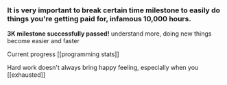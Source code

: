 ### It is very important to break certain time milestone to easily do things you're getting paid for, infamous 10,000 hours.

**3K milestone successfully passed!**
understand more, doing new things become easier and faster

Current progress [[programming stats]]

Hard work doesn't always bring happy feeling, especially when you [[exhausted]] 